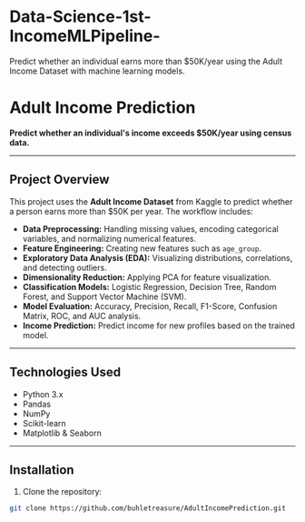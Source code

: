 # Data-Science-1st-IncomeMLPipeline-
Predict whether an individual earns more than $50K/year using the Adult Income Dataset with machine learning models.
# Adult Income Prediction

**Predict whether an individual's income exceeds $50K/year using census data.**

---

## Project Overview
This project uses the **Adult Income Dataset** from Kaggle to predict whether a person earns more than $50K per year. The workflow includes:

- **Data Preprocessing:** Handling missing values, encoding categorical variables, and normalizing numerical features.
- **Feature Engineering:** Creating new features such as `age_group`.
- **Exploratory Data Analysis (EDA):** Visualizing distributions, correlations, and detecting outliers.
- **Dimensionality Reduction:** Applying PCA for feature visualization.
- **Classification Models:** Logistic Regression, Decision Tree, Random Forest, and Support Vector Machine (SVM).
- **Model Evaluation:** Accuracy, Precision, Recall, F1-Score, Confusion Matrix, ROC, and AUC analysis.
- **Income Prediction:** Predict income for new profiles based on the trained model.

---

## Technologies Used
- Python 3.x
- Pandas
- NumPy
- Scikit-learn
- Matplotlib & Seaborn

---

## Installation
1. Clone the repository:
```bash
git clone https://github.com/buhletreasure/AdultIncomePrediction.git
